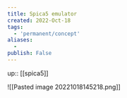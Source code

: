 ```yaml
---
title: Spica5 emulator
created: 2022-Oct-18
tags:
  - 'permanent/concept'
aliases:
  -
publish: False
---
```

up:: [[spica5]]

![[Pasted image 20221018145218.png]]





